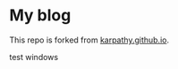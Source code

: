 # My blog

This repo is forked from [karpathy.github.io](https://github.com/karpathy/karpathy.github.io).

test windows